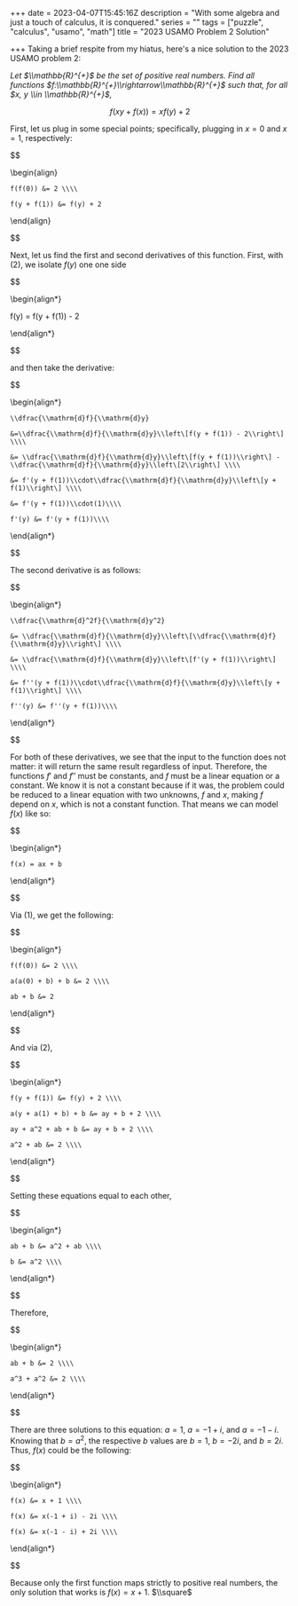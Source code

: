 +++
date = 2023-04-07T15:45:16Z
description = "With some algebra and just a touch of calculus, it is conquered."
series = ""
tags = ["puzzle", "calculus", "usamo", "math"]
title = "2023 USAMO Problem 2 Solution"

+++
Taking a brief respite from my hiatus, here's a nice solution to the 2023 USAMO problem 2:

_Let $\\mathbb{R}^{+}$ be the set of positive real numbers. Find all functions $f:\\mathbb{R}^{+}\\rightarrow\\mathbb{R}^{+}$ such that, for all $x, y \\in \\mathbb{R}^{+}$,_

$$f(xy + f(x)) = xf(y) + 2$$

First, let us plug in some special points; specifically, plugging in $x=0$ and $x=1$, respectively:

$$

\\begin{align}

    f(f(0)) &= 2 \\\\

    f(y + f(1)) &= f(y) + 2

\\end{align}

$$

Next, let us find the first and second derivatives of this function. First, with (2), we isolate $f(y)$ one one side

$$

\\begin{align*}

   f(y) = f(y + f(1)) - 2

\\end{align*}

$$

and then take the derivative:

$$

\\begin{align*}

    \\dfrac{\\mathrm{d}f}{\\mathrm{d}y}

    &=\\dfrac{\\mathrm{d}f}{\\mathrm{d}y}\\left\[f(y + f(1)) - 2\\right\] \\\\

    &= \\dfrac{\\mathrm{d}f}{\\mathrm{d}y}\\left\[f(y + f(1))\\right\] - \\dfrac{\\mathrm{d}f}{\\mathrm{d}y}\\left\[2\\right\] \\\\

    &= f'(y + f(1))\\cdot\\dfrac{\\mathrm{d}f}{\\mathrm{d}y}\\left\[y + f(1)\\right\] \\\\

    &= f'(y + f(1))\\cdot(1)\\\\

    f'(y) &= f'(y + f(1))\\\\

\\end{align*}

$$

The second derivative is as follows:

$$

\\begin{align*}

    \\dfrac{\\mathrm{d}^2f}{\\mathrm{d}y^2}

    &= \\dfrac{\\mathrm{d}f}{\\mathrm{d}y}\\left\[\\dfrac{\\mathrm{d}f}{\\mathrm{d}y}\\right\] \\\\

    &= \\dfrac{\\mathrm{d}f}{\\mathrm{d}y}\\left\[f'(y + f(1))\\right\] \\\\

    &= f''(y + f(1))\\cdot\\dfrac{\\mathrm{d}f}{\\mathrm{d}y}\\left\[y + f(1)\\right\] \\\\

    f''(y) &= f''(y + f(1))\\\\

\\end{align*}

$$

For both of these derivatives, we see that the input to the function does not matter: it will return the same result regardless of input. Therefore, the functions $f'$ and $f''$ must be constants, and $f$ must be a linear equation or a constant. We know it is not a constant because if it was, the problem could be reduced to a linear equation with two unknowns, $f$ and $x$, making $f$ depend on $x$, which is not a constant function. That means we can model $f(x)$ like so:

$$

\\begin{align*}

    f(x) = ax + b

\\end{align*}

$$

Via (1), we get the following: 

$$

\\begin{align*}

    f(f(0)) &= 2 \\\\

    a(a(0) + b) + b &= 2 \\\\

    ab + b &= 2

\\end{align*}

$$

And via (2), 

$$

\\begin{align*}

    f(y + f(1)) &= f(y) + 2 \\\\

    a(y + a(1) + b) + b &= ay + b + 2 \\\\

    ay + a^2 + ab + b &= ay + b + 2 \\\\

    a^2 + ab &= 2 \\\\

\\end{align*}

$$

Setting these equations equal to each other,

$$

\\begin{align*}

    ab + b &= a^2 + ab \\\\

    b &= a^2 \\\\

\\end{align*}

$$

Therefore, 

$$

\\begin{align*}

    ab + b &= 2 \\\\

    a^3 + a^2 &= 2 \\\\

\\end{align*}

$$

There are three solutions to this equation: $a = 1$, $a = -1 + i$, and $a = -1 - i$. Knowing that $b = a^2$, the respective $b$ values are $b = 1$, $b = -2i$, and $b = 2i$. Thus, $f(x)$ could be the following:

$$

\\begin{align*}

    f(x) &= x + 1 \\\\

    f(x) &= x(-1 + i) - 2i \\\\

    f(x) &= x(-1 - i) + 2i \\\\

\\end{align*}

$$

Because only the first function maps strictly to positive real numbers, the only solution that works is $f(x) = x + 1$. $\\square$